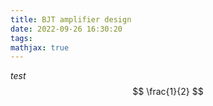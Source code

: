 ```yaml
---
title: BJT amplifier design
date: 2022-09-26 16:30:20
tags:
mathjax: true
---
```

$test$
$$ \frac{1}{2} $$
